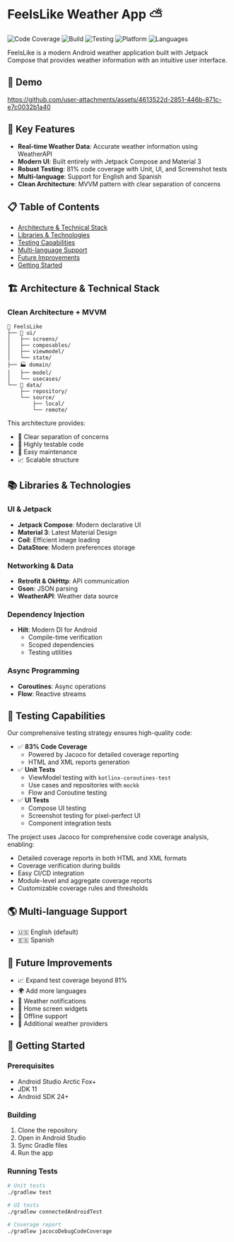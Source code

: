 # FeelsLike Weather App ⛅️

![Code Coverage](https://img.shields.io/badge/Coverage-83%25-brightgreen.svg)
![Build](https://img.shields.io/badge/Build-Passing-brightgreen.svg)
![Testing](https://img.shields.io/badge/Testing-Unit%20%7C%20UI%20%7C%20Screenshot-blue.svg)
![Platform](https://img.shields.io/badge/Platform-Android-blue.svg)
![Languages](https://img.shields.io/badge/Languages-EN%20%7C%20ES-orange.svg)

FeelsLike is a modern Android weather application built with Jetpack Compose that provides weather information with an intuitive user interface.

## 🎥 Demo

https://github.com/user-attachments/assets/4613522d-2851-446b-871c-e7c0032b1a40

## 🎯 Key Features

- **Real-time Weather Data**: Accurate weather information using WeatherAPI
- **Modern UI**: Built entirely with Jetpack Compose and Material 3
- **Robust Testing**: 81% code coverage with Unit, UI, and Screenshot tests
- **Multi-language**: Support for English and Spanish
- **Clean Architecture**: MVVM pattern with clear separation of concerns

## 📋 Table of Contents
- [Architecture & Technical Stack](#-architecture--technical-stack)
- [Libraries & Technologies](#-libraries--technologies)
- [Testing Capabilities](#-testing-capabilities)
- [Multi-language Support](#-multi-language-support)
- [Future Improvements](#-future-improvements)
- [Getting Started](#-getting-started)

## 🏗 Architecture & Technical Stack

### Clean Architecture + MVVM

```
📱 FeelsLike
├── 🎨 ui/
│   ├── screens/
│   ├── composables/
│   ├── viewmodel/
│   └── state/
├── 🏭 domain/
│   ├── model/
│   └── usecases/
└── 💾 data/
    ├── repository/
    └── source/
        ├── local/
        └── remote/
```

This architecture provides:
- 🎯 Clear separation of concerns
- 🧪 Highly testable code
- 🔧 Easy maintenance
- 📈 Scalable structure

## 📚 Libraries & Technologies

### UI & Jetpack
- **Jetpack Compose**: Modern declarative UI
- **Material 3**: Latest Material Design
- **Coil**: Efficient image loading
- **DataStore**: Modern preferences storage

### Networking & Data
- **Retrofit & OkHttp**: API communication
- **Gson**: JSON parsing
- **WeatherAPI**: Weather data source

### Dependency Injection
- **Hilt**: Modern DI for Android
  - Compile-time verification
  - Scoped dependencies
  - Testing utilities

### Async Programming
- **Coroutines**: Async operations
- **Flow**: Reactive streams

## 🧪 Testing Capabilities

Our comprehensive testing strategy ensures high-quality code:

- ✅ **83% Code Coverage**
  - Powered by Jacoco for detailed coverage reporting
  - HTML and XML reports generation
- ✅ **Unit Tests**
  - ViewModel testing with `kotlinx-coroutines-test`
  - Use cases and repositories with `mockk`
  - Flow and Coroutine testing
- ✅ **UI Tests**
  - Compose UI testing
  - Screenshot testing for pixel-perfect UI
  - Component integration tests

The project uses Jacoco for comprehensive code coverage analysis, enabling:
- Detailed coverage reports in both HTML and XML formats
- Coverage verification during builds
- Easy CI/CD integration
- Module-level and aggregate coverage reports
- Customizable coverage rules and thresholds

## 🌎 Multi-language Support
- 🇺🇸 English (default)
- 🇪🇸 Spanish

## 🚀 Future Improvements
- 📈 Expand test coverage beyond 81%
- 🌍 Add more languages
- 🔔 Weather notifications
- 🎯 Home screen widgets
- 📱 Offline support
- 🔄 Additional weather providers

## 🏁 Getting Started

### Prerequisites
- Android Studio Arctic Fox+
- JDK 11
- Android SDK 24+

### Building
1. Clone the repository
2. Open in Android Studio
3. Sync Gradle files
4. Run the app

### Running Tests
```bash
# Unit tests
./gradlew test

# UI tests
./gradlew connectedAndroidTest

# Coverage report
./gradlew jacocoDebugCodeCoverage
```
